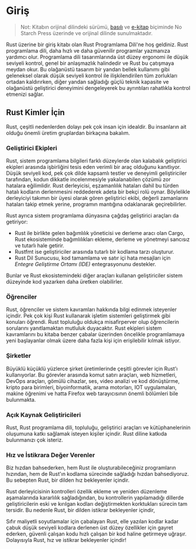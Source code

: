 # Giriş
> Not: Kitabın orijinal dilindeki sürümü, [basılı](https://nostarch.com/rust) ve [e-kitap](https://nostarch.com/) biçiminde 
> No Starch Press üzerinde ve orijinal dilinde sunulmaktadır.

Rust üzerine bir giriş kitabı olan Rust Programlama Dili'ne hoş geldiniz. Rust programlama dili, daha hızlı ve daha güvenilir programlar yazmanıza yardımcı olur. Programlama dili tasarımlarında üst düzey ergonomi ile düşük seviyeli kontrol, genel bir anlaşmazlık halindedir ve Rust bu çatışmaya meydan okur. Bu olağanüstü tasarım bir yandan bellek kullanımı gibi geleneksel olarak düşük seviyeli kontrol ile ilişkilendirilen tüm zorlukları ortadan kaldırırken, diğer yandan sağladığı güçlü teknik kapasite ve olağanüstü geliştirici deneyimini dengeleyerek bu ayrıntıları rahatlıkla kontrol etmenizi sağlar.

## Rust Kimler İçin

Rust, çeşitli nedenlerden dolayı pek çok insan için idealdir. Bu insanların ait olduğu önemli üretim gruplardan birkaçına bakalım.

### Geliştirici Ekipleri

Rust, sistem programlama bilgileri farklı düzeylerde olan kalabalık geliştirici ekipleri arasında işbirliğini tesis eden verimli bir araç olduğunu kanıtlıyor. Düşük seviyeli kod, pek çok dilde kapsamlı testler ve deneyimli geliştiriciler tarafından, kodun dikkatle incelenmesiyle yakalanabilen çözümü zor hatalara eğilimlidir. Rust derleyicisi, eşzamanlılık hataları dahil bu türden hatalı kodların derlenmesini reddederek adeta bir bekçi rolü oynar. Böylelikle derleyiciyi takımın bir üyesi olarak gören geliştirici ekibi, değerli zamanlarını hataları takip etmek yerine, programın mantığına odaklanarak geçirebilirler.

Rust ayrıca sistem programlama dünyasına çağdaş geliştirici araçları da getiriyor:

* Rust ile birlikte gelen bağımlılık yöneticisi ve derleme aracı olan Cargo, Rust ekosisteminde bağımlılıkları ekleme, derleme ve yönetmeyi sancısız ve tutarlı hale getirir.
* Rustfmt ise geliştiriciler arasında tutarlı bir kodlama tarzı oluşturur.
* Rust Dil Sunucusu, kod tamamlama ve satır içi hata mesajları için *Entegre Geliştirme Ortamı (IDE)*  entegrasyonunu destekler.

Bunlar ve Rust ekosistemindeki diğer araçları kullanan geliştiriciler sistem düzeyinde kod yazarken daha üretken olabilirler.

### Öğrenciler

Rust, öğrenciler ve sistem kavramları hakkında bilgi edinmek isteyenler içindir. Pek çok kişi Rust kullanarak işletim sistemleri geliştirmek gibi konuları öğrendi. Rust topluluğu oldukça misafirperver olup öğrencilerin sorularını yanıtlamaktan mutluluk duyacaktır. Rust ekipleri sistem kavramlarını bu kitaba benzer çabalar üzerinden öncelikle programlamaya yeni başlayanlar olmak üzere daha fazla kişi için erişilebilir kılmak istiyor.

### Şirketler

Büyüklü küçüklü yüzlerce şirket üretimlerinde çeşitli görevler için Rust'ı kullanıyorlar. Bu görevler arasında komut satırı araçları, web hizmetleri, DevOps araçları, gömülü cihazlar, ses, video analizi ve kod dönüştürme, kripto para birimleri, biyoinformatik, arama motorları, IOT uygulamaları, makine öğrenimi ve hatta Firefox web tarayıcısının önemli bölümleri bile bulunmakta.

### Açık Kaynak Geliştiricileri

Rust, Rust programlama dili, topluluğu, geliştirici araçları ve kütüphanelerinin oluşumuna katkı sağlamak isteyen kişiler içindir. Rust diline katkıda bulunmanızı çok isteriz.

### Hız ve İstikrara Değer Verenler

Biz hızdan bahsederken, hem Rust ile oluşturabileceğiniz programların hızından, hem de Rust'ın kodlama sürecinde sağladığı hızdan bahsediyoruz. Bu sebepten Rust, bir dilden hız bekleyenler içindir.

Rust derleyicisinin kontrolleri özellik ekleme ve yeniden düzenleme aşamalarında kararlılık sağladığından, bu kontrollerin yapılamadığı dillerde geliştiricilerin eski ve kırılgan kodları değiştirmekten korktukları sürecin tam tersidir. Bu nedenle Rust, bir dilden istikrar bekleyenler içindir,

Sıfır maliyetli soyutlamalar için çabalayan Rust, elle yazılan kodlar kadar çabuk düşük seviyeli kodlara derlenen üst düzey özellikler için gayret ederken, güvenli çalışan kodu hızlı çalışan bir kod haline getirmeye uğraşır. Dolayısıyla Rust, hız ve istikrar bekleyenler içindir!

<!-- Çeviride kaldığım yer -->

